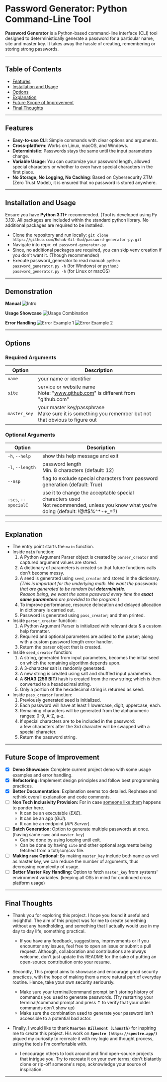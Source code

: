 # Password Generator: Python Command-Line Tool

**Password Generator** is a Python-based command-line interface (CLI) tool designed to deterministically generate a password for a particular name, site and master key. It takes away the hassle of creating, remembering or storing strong passwords.

---

## Table of Contents

- [Features](#features)
- [Installation and Usage](#installation-and-usage)
- [Options](#options)
- [Explanation](#explanation)
- [Future Scope of Improvement](#future-scope-of-improvement)
- [Final Thoughts](#final-thoughts)

---

## Features

- **Easy-to-use CLI**: Simple commands with clear options and arguments.
- **Cross-platform**: Works on Linux, macOS, and Windows.
- **Deterministic**: Passwords stays the same until the input parameters change.
- **Variable Usage**: You can customize your password length, allowed special characters or whether to even have special characters in the first place.
- **No Storage, No Logging, No Caching**: Based on Cybersecurity ZTM (Zero Trust Model), it is ensured that no password is stored anywhere.

---

## Installation and Usage

Ensure you have **Python 3.11+** recommended. (Tool is developed using Py 3.13). All packages are included within the standard python library. No additional packages are required to be installed.

- Clone the repository and run locally:
  ```git clone https://github.com/Rohak-Git-Gud/password-generator-py.git```
- Navigate into repo:
  ```cd password-generator-py```
- Since, no additional packages are required, you can skip venv creation if you don't want it. (Though recommended)
- Execute password_generator to read manual:
  ```python password_generator.py -h``` (for Windows) or 
  ```python3 password_generator.py -h``` (for Linux or macOS)

---

## Demonstration

**Manual**
![Intro](./Demo_Images/Intro.png)

**Usage Showcase**
![Usage Combination](./Demo_Images/Usage_Combinations.png)

**Error Handling**
![Error Example 1](./Demo_Images/Error_Example_1.png)
![Error Example 2](./Demo_Images/Error_Example_2.png)

---

## Options

### Required Arguments

| Option | Description |
|--------|-------------|
| `name` | your name or identifier |
| `site` | service or website name<br>Note: "www.github.com" is different from "github.com" |
| `master_key` | your master key/passphrase<br>Make sure it is something you remember but not that obvious to figure out |

### Optional Arguments

| Option | Description |
|--------|-------------|
| `-h`, `--help` | show this help message and exit |
| `-l`, `--length` | password length<br>Min. 8 characters (default: 12) |
| `--nsp` | flag to exclude special characters from password generation (default: True) |
| `-scs`, `--specialC` | use it to change the acceptable special characters used<br>Not recommended, unless you know what you're doing (default: !@#$%^*-+_=?) |

---

## Explanation

- The entry point starts the `main` function.
- Inside `main` function:
    1. A Python Argument Parser object is created by `parser_creator` and captured argument values are stored.
    2. A dictionary of parameters is created so that future functions calls don't become messy.
    3. A seed is generated using `seed_creator` and stored in the dictionary.  
      _(This is important for the underlying math. We want the passwords that are generated to be random but **deterministic**.  
      Reason being, we want the same password every time the **exact same parameters** are provided to the program.)_
    4. To improve performance, resource delocation and delayed allocation in dictionary is carried out.
    5. Password is generated using `pass_creator`; and then printed.
- Inside `parser_creator` function:
    1. A Python Argument Parser is initialized with relevant data & a custom help formatter.
    2. Required and optional parameters are added to the parser; along with a custom password length error handler.
    3. Return the parser object that is created. 
- Inside `seed_creator` function:
    1. A string, generated from input parameters, becomes the initial seed on which the remaining algorithm depends upon.
    2. A 3-character salt is randomly generated.
    3. A new string is created using salt and shuffled input parameters.
    4. A **SHA3 (256 BIT)** hash is created from the new string; which is then converted to a hexadecimal string.
    5. Only a portion of the hexadecimal string is returned as seed.
- Inside `pass_creator` function:
    1. Previously generated seed is initialized.
    2. Each password will have at least 1 lowercase, digit, uppercase, each.
    3. Remaining characters will be generated from the alphanumeric ranges: 0-9, A-Z, a-z.
    4. If special characters are to be included in the password:  
       a few characters after the 3rd character will be swapped with a special character.
    5. Return the password string.

---

## Future Scope of Improvement

- [x] **Demo Showcase:** Complete current project demo with some usage examples and error handling.
- [x] **Refactoring:** Implement design principles and follow best programming practices.
- [x] **Better Documentation:** Explanation seems too detailed. Rephrase and rethink overall explanation and code comments.
- [ ] **Non Tech Inclusivity Provision:** For in case [someone like them](https://www.reddit.com/r/github/comments/1at9br4/i_am_new_to_github_and_i_have_lots_to_say/) happens to ponder here.
  - It can be an executable (*EXE*).
  - It can be an app (*GUI*).
  - It can be an endpoint (*API Server*).
- [ ] **Batch Generation:** Option to generate multiple passwords at once.
 (having same `name` and `master_key`)
  - Can be done by using looping until exit.
  - Can be done by having `site` and other optional arguments being fetched from a txt/json/csv file.
- [ ] **Making `name` Optional:** By making `master_key` include both name as well as master key,
 we can reduce the number of arguments, thus decreasing complexity of usage.
- [ ] **Better Master Key Handling:** Option to fetch `master_key` from systems' environment variables.
 (keeping all OSs in mind for continued cross platform usage)

---

## Final Thoughts

- Thank you for exploring this project. I hope you found it useful and insightful. 
The aim of this project was for me to create something without any handholding, 
and something that I actually would use in my day to day life, something practical.
  - If you have any feedback, suggestions, improvements or if you encounter any issues, 
feel free to open an issue or submit a pull request. Although, collaboration and contributions are always welcome, 
don't just update this README for the sake of putting an open-source contribution onto your resume.

- Secondly, This project aims to showcase and encourage good security practices, 
with the hope of making them a more natural part of everyday routine. Hence, take your own security serioursly.
  - Make sure your terminal/command prompt isn't storing history of commands you used to generate passwords. 
  (Try restarting your terminal/command prompt and press ⇡ to verify that your older commands don't show up)
  - Make sure the combination used to generate your password isn't accessible to a potential bad actor.

- Finally, I would like to thank **`Maarten Billemont (Lhunath)`** for inspiring me to create this project. His work on **`Spectre (https://spectre.app/)`** piqued my curiosity to recreate it with my logic and thought process, using the tools I'm comfortable with.
  - I encourage others to look around and find open-source projects that intrigue you. Try to recreate it on your own terms; don't blatantly clone or rip-off someone's repo, acknowledge your source of inspiration.

---
